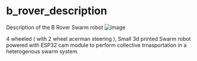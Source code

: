 # b_rover_description
Description of the B Rover Swarm robot
![image](https://user-images.githubusercontent.com/70237645/131207804-7cae1e71-0133-415a-ad04-c9bb1d3edf37.png)


4 wheeled ( with 2 wheel acerman steering ), Small 3d printed Swarm robot powered with ESP32 cam module to perform collective trnasportation in a heterogenous swarm system.
